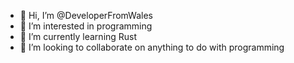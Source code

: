 - 👋 Hi, I’m @DeveloperFromWales
- 👀 I’m interested in programming
- 🌱 I’m currently learning Rust
- 💞️ I’m looking to collaborate on anything to do with programming


<!---
DeveloperFromWales/DeveloperFromWales is a ✨ special ✨ repository because its `README.md` (this file) appears on your GitHub profile.
You can click the Preview link to take a look at your changes.
--->
